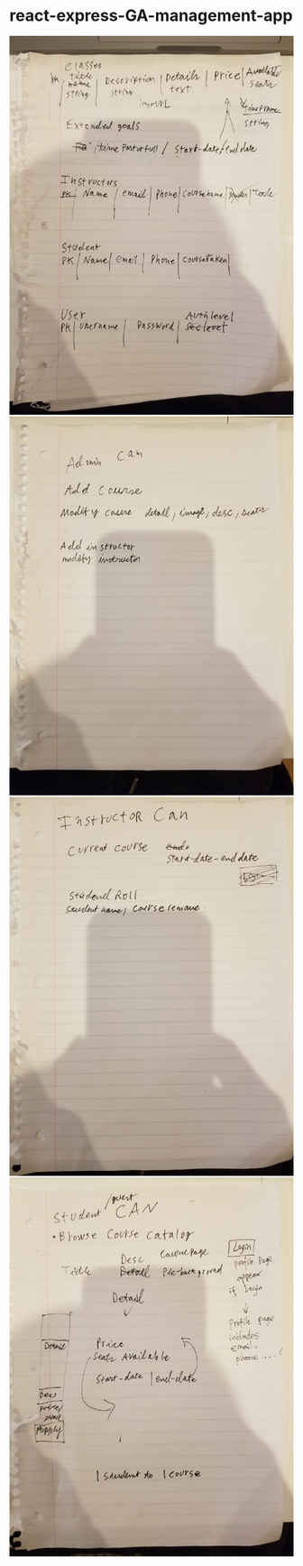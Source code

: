 # react-express-GA-management-app

![Tables](wireFrames/tables_of_course_instructor_student_user.jpg)
![Admin Story](wireFrames/admin_story.jpg)
![Instructor Story](wireFrames/instructor_story.jpg)
![Student/Guest Story](wireFrames/student_guest_story.jpg)

